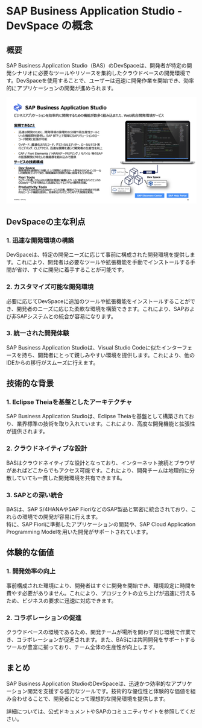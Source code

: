 # SAP Business Application Studio - DevSpace の概念

## 概要
SAP Business Application Studio（BAS）のDevSpaceは、開発者が特定の開発シナリオに必要なツールやリソースを集約したクラウドベースの開発環境です。DevSpaceを使用することで、ユーザーは迅速に開発作業を開始でき、効率的にアプリケーションの開発が進められます。

![BAS_OnePager](../00_Assets/99_Column/01_BAS_OnePager.png)

## DevSpaceの主な利点
### 1. **迅速な開発環境の構築**
DevSpaceは、特定の開発ニーズに応じて事前に構成された開発環境を提供します。これにより、開発者は必要なツールや拡張機能を手動でインストールする手間が省け、すぐに開発に着手することが可能です。

### 2. **カスタマイズ可能な開発環境**
必要に応じてDevSpaceに追加のツールや拡張機能をインストールすることができ、開発者のニーズに応じた柔軟な環境を構築できます。これにより、SAPおよび非SAPシステムとの統合が容易になります。

### 3. **統一された開発体験**
SAP Business Application Studioは、Visual Studio Codeに似たインターフェースを持ち、開発者にとって親しみやすい環境を提供します。これにより、他のIDEからの移行がスムーズに行えます。

## 技術的な背景
### 1. **Eclipse Theiaを基盤としたアーキテクチャ**
SAP Business Application Studioは、Eclipse Theiaを基盤として構築されており、業界標準の技術を取り入れています。これにより、高度な開発機能と拡張性が提供されます。

### 2. **クラウドネイティブな設計**
BASはクラウドネイティブな設計となっており、インターネット接続とブラウザがあればどこからでもアクセス可能です。これにより、開発チームは地理的に分散していても一貫した開発環境を共有できます&。

### 3. **SAPとの深い統合**
BASは、SAP S/4HANAやSAP FioriなどのSAP製品と緊密に統合されており、これらの環境での開発が容易に行えます。<br>
特に、SAP Fioriに準拠したアプリケーションの開発や、SAP Cloud Application Programming Modelを用いた開発がサポートされています。

## 体験的な価値
### 1. **開発効率の向上**
事前構成された環境により、開発者はすぐに開発を開始でき、環境設定に時間を費やす必要がありません。これにより、プロジェクトの立ち上げが迅速に行えるため、ビジネスの要求に迅速に対応できます。

### 2. **コラボレーションの促進**
クラウドベースの環境であるため、開発チームが場所を問わず同じ環境で作業でき、コラボレーションが促進されます。また、BASには共同開発をサポートするツールが豊富に揃っており、チーム全体の生産性が向上します。

## まとめ
SAP Business Application StudioのDevSpaceは、迅速かつ効率的なアプリケーション開発を支援する強力なツールです。技術的な優位性と体験的な価値を組み合わせることで、開発者にとって理想的な開発環境を提供します。

詳細については、公式ドキュメントやSAPのコミュニティサイトを参照してください。
